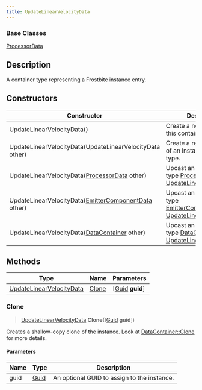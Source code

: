 ```yaml
---
title: UpdateLinearVelocityData
---
```

### Base Classes

[ProcessorData](/vext/ref/fb/processordata/)

## Description

A container type representing a Frostbite instance entry.

## Constructors

| Constructor                                                                         | Description                                                                                                                             |
| ----------------------------------------------------------------------------------- | --------------------------------------------------------------------------------------------------------------------------------------- |
| UpdateLinearVelocityData()                                                          | Create a new instance of this container type.                                                                                           |
| UpdateLinearVelocityData(UpdateLinearVelocityData other)                            | Create a reference copy of an instance of the same type.                                                                                |
| UpdateLinearVelocityData([ProcessorData](/vext/ref/fb/processordata/) other)                      | Upcast an instance of type [ProcessorData](/vext/ref/fb/processordata/) to [UpdateLinearVelocityData](/vext/ref/fb/updatelinearvelocitydata/).                      |
| UpdateLinearVelocityData([EmitterComponentData](/vext/ref/fb/emittercomponentdata/) other)        | Upcast an instance of type [EmitterComponentData](/vext/ref/fb/emittercomponentdata/) to [UpdateLinearVelocityData](/vext/ref/fb/updatelinearvelocitydata/).        |
| UpdateLinearVelocityData([DataContainer](/vext/ref/shared/class/datacontainer) other) | Upcast an instance of type [DataContainer](/vext/ref/shared/class/datacontainer) to [UpdateLinearVelocityData](/vext/ref/fb/updatelinearvelocitydata/). |

## Methods

| Type                                                 | Name            | Parameters                                     |
| ---------------------------------------------------- | --------------- | ---------------------------------------------- |
| [UpdateLinearVelocityData](/vext/ref/fb/updatelinearvelocitydata/) | [Clone](#clone) | \[[Guid](/vext/ref/shared/class/guid) **guid**\] |

### Clone

> [UpdateLinearVelocityData](/vext/ref/fb/updatelinearvelocitydata/) **Clone**(\[[Guid](/vext/ref/shared/class/guid) **guid**\])

Creates a shallow-copy clone of the instance. Look at [DataContainer::Clone](/vext/ref/shared/class/datacontainer#clone) for more details.

#### Parameters

| Name | Type         | Description                                 |
| ---- | ------------ | ------------------------------------------- |
| guid | [Guid](/vext/ref/shared/class/guid/) | An optional GUID to assign to the instance. |
